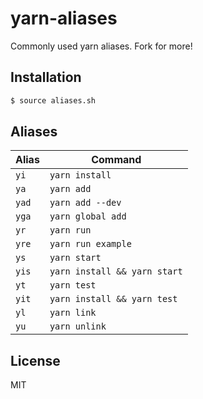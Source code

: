 
# yarn-aliases

  Commonly used yarn aliases. Fork for more!

## Installation

```bash
$ source aliases.sh
```

## Aliases

| Alias | Command |
|-------|---------|
| `yi`  | `yarn install` |
| `ya`  | `yarn add` |
| `yad`  | `yarn add --dev` |
| `yga`  | `yarn global add` |
| `yr`  | `yarn run` |
| `yre`  | `yarn run example` |
| `ys`  | `yarn start` |
| `yis`  | `yarn install && yarn start` |
| `yt`  | `yarn test` |
| `yit`  | `yarn install && yarn test` |
| `yl`  | `yarn link` |
| `yu` | `yarn unlink` |

## License

  MIT

